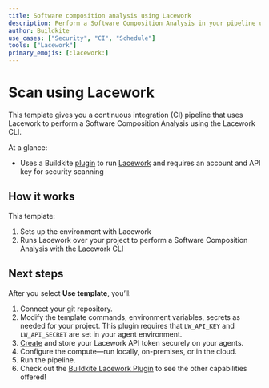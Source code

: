 ```yaml
---
title: Software composition analysis using Lacework
description: Perform a Software Composition Analysis in your pipeline using Lacework.
author: Buildkite
use_cases: ["Security", "CI", "Schedule"]
tools: ["Lacework"]
primary_emojis: [:lacework:]
---
```


# Scan using Lacework

This template gives you a continuous integration (CI) pipeline that uses Lacework to perform a Software Composition Analysis using the Lacework CLI.

At a glance:

- Uses a Buildkite [plugin]() to run [Lacework](https://www.lacework.com/) and requires an account and API key for security scanning

## How it works

This template:

1. Sets up the environment with Lacework
2. Runs Lacework over your project to perform a Software Composition Analysis with the Lacework CLI

## Next steps

After you select **Use template**, you’ll:

1. Connect your git repository.
2. Modify the template commands, environment variables, secrets as needed for your project. This plugin requires that `LW_API_KEY` and `LW_API_SECRET` are set in your agent environment.
3. [Create](https://docs.lacework.net/console/api-access-keys) and store your Lacework API token securely on your agents.
4. Configure the compute—run locally, on-premises, or in the cloud.
5. Run the pipeline.
6. Check out the [Buildkite Lacework Plugin](https://github.com/buildkite-plugins/lacework-buildkite-plugin) to see the other capabilities offered!